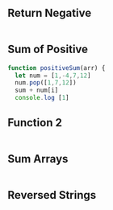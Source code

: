 ## Return Negative

```js

```

## Sum of Positive

```js
function positiveSum(arr) {
  let num = [1,-4,7,12]
  num.pop([1,7,12])
  sum + num[i]
  console.log [1]
```

## Function 2

```js

```

## Sum Arrays

```js

```

## Reversed Strings

```js

```

